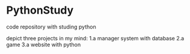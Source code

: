 # PythonStudy
code repository with studing python

depict three projects in my mind:
1.a manager system with database
2.a game
3.a website with python 
